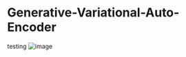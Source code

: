 # Generative-Variational-Auto-Encoder
testing
![image](https://github.com/evan-placenis/Generative-Variational-Auto-Encoder/assets/112578037/74118e9f-b9e1-41d4-8d4b-5b18d8bf60b5)
